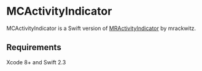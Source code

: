 # MCActivityIndicator

MCActivityIndicator is a Swift version of [MRActivityIndicator](https://github.com/mrackwitz/MRProgress#mractivityindicatorview) by mrackwitz.

## Requirements
Xcode 8+ and Swift 2.3
